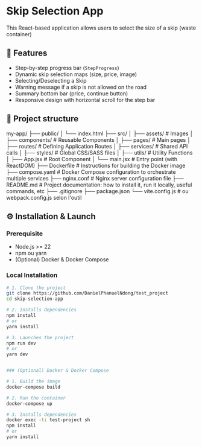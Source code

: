 
# Skip Selection App

This React-based application allows users to select the size of a skip (waste container)


## 🚀 Features

- Step-by-step progress bar (`StepProgress`)
- Dynamic skip selection maps (size, price, image)
- Selecting/Deselecting a Skip
- Warning message if a skip is not allowed on the road
- Summary bottom bar (price, continue button)
- Responsive design with horizontal scroll for the step bar


## 📁 Project structure

my-app/
├── public/
│   └── index.html
├── src/
│   ├── assets/              # Images
│   ├── components/          # Reusable Components
│   ├── pages/              # Main pages
│   ├── routes/             # Defining Application Routes
│   ├── services/           # Shared API calls
│   ├── styles/             # Global CSS/SASS files
│   ├── utils/              # Utility Functions
│   ├── App.jsx             # Root Component
│   └── main.jsx            # Entry point (with ReactDOM)
├── Dockerfile              # Instructions for building the Docker image
├── compose.yaml            # Docker Compose configuration to orchestrate multiple services
├── nginx.conf              # Nginx server configuration file
├── README.md               # Project documentation: how to install it, run it locally, useful commands, etc
├── .gitignore
├── package.json
└── vite.config.js          # ou webpack.config.js selon l'outil


## ⚙️ Installation & Launch

### Prerequisite

- Node.js >= 22
- npm ou yarn
- (Optional) Docker & Docker Compose


### Local Installation

```bash
# 1. Clone the project
git clone https://github.com/DanielPhanuelNdong/test_project
cd skip-selection-app

# 2. Installs dependencies
npm install
# or
yarn install

# 3. Launches the project
npm run dev
# or
yarn dev


### (Optional) Docker & Docker Compose

# 1. Build the image
docker-compose build

# 2. Run the container
docker-compose up

# 3. Installs dependencies
docker exec -ti test-project sh
npm install
# or
yarn install
